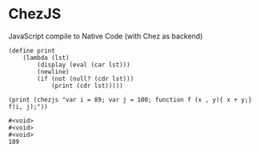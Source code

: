 # ChezJS
JavaScript compile to Native Code (with Chez as backend)


```
(define print
    (lambda (lst)
        (display (eval (car lst)))
        (newline)
        (if (not (null? (cdr lst)))
            (print (cdr lst)))))
            
(print (chezjs "var i = 89; var j = 100; function f (x , y){ x + y;} f(i, j);"))
```

```
#<void>
#<void>
#<void>
189
```



